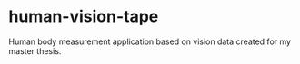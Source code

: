 # human-vision-tape
Human body measurement application based on vision data created for my master thesis.
